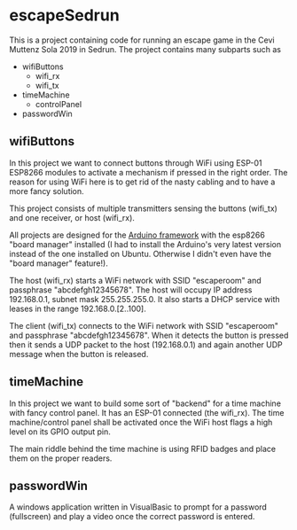 # escapeSedrun

This is a project containing code for running an escape game in the Cevi Muttenz Sola 2019 in Sedrun. The project contains many subparts such as
* wifiButtons
  * wifi_rx
  * wifi_tx
* timeMachine
  * controlPanel
* passwordWin


## wifiButtons

In this project we want to connect buttons through WiFi using ESP-01 ESP8266 modules to activate a mechanism if pressed in the right order. The reason for using WiFi here is to get rid of the nasty cabling and to have a more fancy solution.

This project consists of multiple transmitters sensing the buttons (wifi_tx) and one receiver, or host (wifi_rx).

All projects are designed for the [Arduino framework](https://www.arduino.cc) with the esp8266 "board manager" installed (I had to install the Arduino's very latest version instead of the one installed on Ubuntu. Otherwise I didn't even have the "board manager" feature!).

The host (wifi_rx) starts a WiFi network with SSID "escaperoom" and passphrase "abcdefgh12345678". The host will occupy IP address 192.168.0.1, subnet mask 255.255.255.0. It also starts a DHCP service with leases in the range 192.168.0.[2..100].

The client (wifi_tx) connects to the WiFi network with SSID "escaperoom" and passphrase "abcdefgh12345678". When it detects the button is pressed then it sends a UDP packet to the host (192.168.0.1) and again another UDP message when the button is released.

## timeMachine

In this project we want to build some sort of "backend" for a time machine with fancy control panel. It has an ESP-01 connected (the wifi_rx). The time machine/control panel shall be activated once the WiFi host flags a high level on its GPIO output pin.

The main riddle behind the time machine is using RFID badges and place them on the proper readers.

## passwordWin

A windows application written in VisualBasic to prompt for a password (fullscreen) and play a video once the correct password is entered.